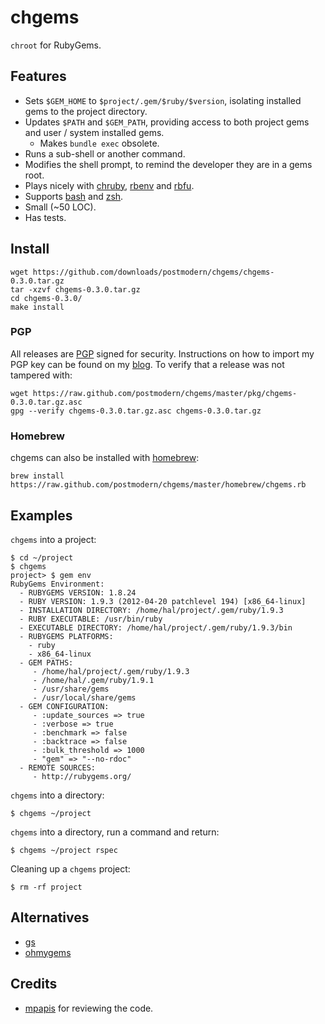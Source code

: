 # chgems

`chroot` for RubyGems.

## Features

* Sets `$GEM_HOME` to `$project/.gem/$ruby/$version`, isolating installed
  gems to the project directory.
* Updates `$PATH` and `$GEM_PATH`, providing access to both project gems and
  user / system installed gems.
  * Makes `bundle exec` obsolete.
* Runs a sub-shell or another command.
* Modifies the shell prompt, to remind the developer they are in a gems root.
* Plays nicely with [chruby], [rbenv] and [rbfu].
* Supports [bash] and [zsh].
* Small (~50 LOC).
* Has tests.

## Install

    wget https://github.com/downloads/postmodern/chgems/chgems-0.3.0.tar.gz
    tar -xzvf chgems-0.3.0.tar.gz
    cd chgems-0.3.0/
    make install

### PGP

All releases are [PGP] signed for security. Instructions on how to import my
PGP key can be found on my [blog][1]. To verify that a release was not tampered 
with:

    wget https://raw.github.com/postmodern/chgems/master/pkg/chgems-0.3.0.tar.gz.asc
    gpg --verify chgems-0.3.0.tar.gz.asc chgems-0.3.0.tar.gz

### Homebrew

chgems can also be installed with [homebrew]:

    brew install https://raw.github.com/postmodern/chgems/master/homebrew/chgems.rb

## Examples

`chgems` into a project:

    $ cd ~/project
    $ chgems
    project> $ gem env
    RubyGems Environment:
      - RUBYGEMS VERSION: 1.8.24
      - RUBY VERSION: 1.9.3 (2012-04-20 patchlevel 194) [x86_64-linux]
      - INSTALLATION DIRECTORY: /home/hal/project/.gem/ruby/1.9.3
      - RUBY EXECUTABLE: /usr/bin/ruby
      - EXECUTABLE DIRECTORY: /home/hal/project/.gem/ruby/1.9.3/bin
      - RUBYGEMS PLATFORMS:
        - ruby
        - x86_64-linux
      - GEM PATHS:
         - /home/hal/project/.gem/ruby/1.9.3
         - /home/hal/.gem/ruby/1.9.1
         - /usr/share/gems
         - /usr/local/share/gems
      - GEM CONFIGURATION:
         - :update_sources => true
         - :verbose => true
         - :benchmark => false
         - :backtrace => false
         - :bulk_threshold => 1000
         - "gem" => "--no-rdoc"
      - REMOTE SOURCES:
         - http://rubygems.org/

`chgems` into a directory:

    $ chgems ~/project

`chgems` into a directory, run a command and return:

    $ chgems ~/project rspec

Cleaning up a `chgems` project:

    $ rm -rf project

## Alternatives

* [gs](https://github.com/inkel/gs#readme)
* [ohmygems](http://blog.zenspider.com/blog/2012/09/ohmygems.html)

## Credits

* [mpapis](https://github.com/mpapis) for reviewing the code.

[rbenv]: https://github.com/sstephenson/rbenv#readme
[rbfu]: https://github.com/hmans/rbfu#readme
[chruby]: https://github.com/postmodern/chruby#readme

[bash]: http://www.gnu.org/software/bash/
[zsh]: http://www.zsh.org/
[PGP]: http://en.wikipedia.org/wiki/Pretty_Good_Privacy
[homebrew]: http://mxcl.github.com/homebrew/

[1]: http://postmodern.github.com/contact.html#pgp
